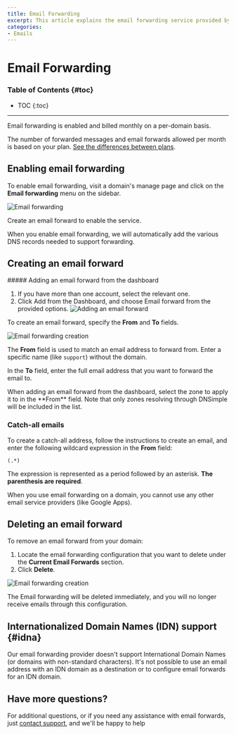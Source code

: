 ```yaml
---
title: Email Forwarding
excerpt: This article explains the email forwarding service provided by DNSimple.
categories:
- Emails
---
```


# Email Forwarding

### Table of Contents {#toc}

* TOC
{:toc}

---

Email forwarding is enabled and billed monthly on a per-domain basis.

The number of forwarded messages and email forwards allowed per month is based on your plan. [See the differences between plans](/articles/dnsimple-plans/).

## Enabling email forwarding

To enable email forwarding, visit a domain's manage page and click on the **Email forwarding** menu on the sidebar.

![Email forwarding](/files/email-forwarding.png)

Create an email forward to enable the service.

When you enable email forwarding, we will automatically add the various DNS records needed to support forwarding.


## Creating an email forward

<div class="section-steps" markdown="1">
##### Adding an email forward from the dashboard

1.  If you have more than one account, select the relevant one.
1.  Click <label>Add</label> from the Dashboard, and choose <label>Email forward</label> from the provided options.
  ![Adding an email forward](/files/add-button-email-forward.png)
</div>

To create an email forward, specify the **From** and **To** fields.

![Email forwarding creation](/files/email-forwarding-setup.png)

The **From** field is used to match an email address to forward from. Enter a specific name (like `support`) without the domain.

In the **To** field, enter the full email address that you want to forward the email to.

<info>
  When adding an email forward from the dashboard, select the zone to apply it to in the **From** field. Note that only zones resolving through DNSimple will be included in the list.
</info>

### Catch-all emails

To create a catch-all address, follow the instructions to create an email, and enter the following wildcard expression in the **From** field:

    (.*)

The expression is represented as a period followed by an asterisk. **The parenthesis are required**.

<note>
When you use email forwarding on a domain, you cannot use any other email service providers (like Google Apps).
</note>

## Deleting an email forward

To remove an email forward from your domain: 

1. Locate the email forwarding configuration that you want to delete under the **Current Email Forwards** section.
2. Click **Delete**. 

![Email forwarding creation](/files/email-forwarding-removal.png)

The Email forwarding will be deleted immediately, and you will no longer receive emails through this configuration.

## Internationalized Domain Names (IDN) support {#idna}

Our email forwarding provider doesn't support International Domain Names (or domains with non-standard characters). It's not possible to use an email address with an IDN domain as a destination or to configure email forwards for an IDN domain.

## Have more questions?

For additional questions, or if you need any assistance with email forwards, just [contact support](https://dnsimple.com/feedback), and we'll be happy to help
